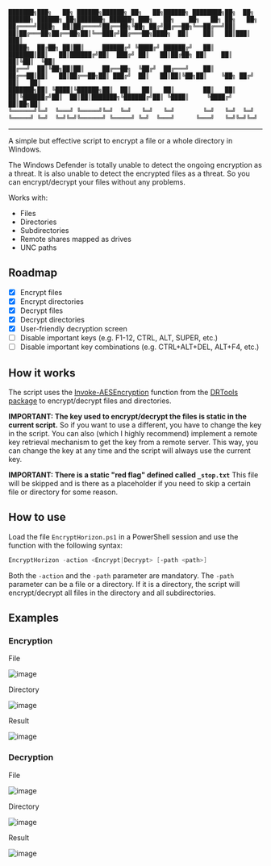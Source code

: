 ```
███████╗███╗   ██╗ ██████╗██████╗ ██╗   ██╗██████╗ ████████╗██╗  ██╗ ██████╗ ██████╗ ██╗███████╗ ██████╗ ███╗   ██╗    ██╗   ██╗ ██╗   ██╗
██╔════╝████╗  ██║██╔════╝██╔══██╗╚██╗ ██╔╝██╔══██╗╚══██╔══╝██║  ██║██╔═══██╗██╔══██╗██║╚══███╔╝██╔═══██╗████╗  ██║    ██║   ██║███║  ███║
█████╗  ██╔██╗ ██║██║     ██████╔╝ ╚████╔╝ ██████╔╝   ██║   ███████║██║   ██║██████╔╝██║  ███╔╝ ██║   ██║██╔██╗ ██║    ██║   ██║╚██║  ╚██║
██╔══╝  ██║╚██╗██║██║     ██╔══██╗  ╚██╔╝  ██╔═══╝    ██║   ██╔══██║██║   ██║██╔══██╗██║ ███╔╝  ██║   ██║██║╚██╗██║    ╚██╗ ██╔╝ ██║   ██║
███████╗██║ ╚████║╚██████╗██║  ██║   ██║   ██║        ██║   ██║  ██║╚██████╔╝██║  ██║██║███████╗╚██████╔╝██║ ╚████║     ╚████╔╝  ██║██╗██║
╚══════╝╚═╝  ╚═══╝ ╚═════╝╚═╝  ╚═╝   ╚═╝   ╚═╝        ╚═╝   ╚═╝  ╚═╝ ╚═════╝ ╚═╝  ╚═╝╚═╝╚══════╝ ╚═════╝ ╚═╝  ╚═══╝      ╚═══╝   ╚═╝╚═╝╚═╝
```

-------------------------------------------------------------------------------------

A simple but effective script to encrypt a file or a whole directory in Windows.

The Windows Defender is totally unable to detect the ongoing encryption as a threat. It is also unable to detect the encrypted files as a threat. So you can encrypt/decrypt your files without any problems.

Works with:
- Files
- Directories
- Subdirectories
- Remote shares mapped as drives
- UNC paths

## Roadmap
- [x] Encrypt files
- [x] Encrypt directories
- [x] Decrypt files
- [x] Decrypt directories
- [X] User-friendly decryption screen
- [ ] Disable important keys (e.g. F1-12, CTRL, ALT, SUPER, etc.)
- [ ] Disable important key combinations (e.g. CTRL+ALT+DEL, ALT+F4, etc.)

## How it works

The script uses the [Invoke-AESEncryption](https://www.powershellgallery.com/packages/DRTools/4.0.2.3/Content/Functions%5CInvoke-AESEncryption.ps1) function from the [DRTools package](https://www.powershellgallery.com/packages/DRTools/4.0.3.4) to encrypt/decrypt files and directories.

**IMPORTANT: The key used to encrypt/decrypt the files is static in the current script.** So if you want to use a different, you have to change the key in the script. You can also (which I highly recommend) implement a remote key retrieval mechanism to get the key from a remote server. This way, you can change the key at any time and the script will always use the current key.

**IMPORTANT: There is a static "red flag" defined called `_stop.txt`** This file will be skipped and is there as a placeholder if you need to skip a certain file or directory for some reason.

## How to use

Load the file `EncryptHorizon.ps1` in a PowerShell session and use the function with the following syntax:

```powershell
EncryptHorizon -action <Encrypt|Decrypt> [-path <path>]
```

Both the `-action` and the `-path` parameter are mandatory. The `-path` parameter can be a file or a directory. If it is a directory, the script will encrypt/decrypt all files in the directory and all subdirectories.

## Examples
### Encryption

File

![image](https://github.com/maxbirnbacher/EncryptHorizon/assets/66524685/4fe64785-bb55-48ec-a88d-4282affd6d2d)

Directory

![image](https://github.com/maxbirnbacher/EncryptHorizon/assets/66524685/54ad21d0-3ea5-43d7-9bdc-fe0b43395869)

Result

![image](https://github.com/maxbirnbacher/EncryptHorizon/assets/66524685/013a97e5-5f7d-47f6-acd1-7cbd254824c5)

### Decryption

File

![image](https://github.com/maxbirnbacher/EncryptHorizon/assets/66524685/bc32ef52-5f00-41d5-862c-b42cce831ca3)

Directory

![image](https://github.com/maxbirnbacher/EncryptHorizon/assets/66524685/28d4e529-2f88-44aa-91dc-61881019ade7)

Result

![image](https://github.com/maxbirnbacher/EncryptHorizon/assets/66524685/85767562-be0a-464a-babc-b8a18a6e4e3c)


